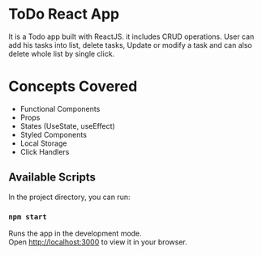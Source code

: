 # ToDo React App

It is a Todo app built with ReactJS. it includes CRUD operations. User can add his tasks into list, delete tasks, Update or modify a task and can also delete whole list by single click.



# Concepts Covered

- Functional Components
- Props
- States (UseState, useEffect)
- Styled Components
- Local Storage
- Click Handlers

## Available Scripts

In the project directory, you can run:

### `npm start`

Runs the app in the development mode.\
Open [http://localhost:3000](http://localhost:3000) to view it in your browser.
